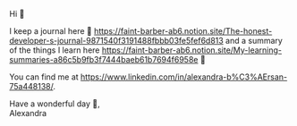 Hi 👋

I keep a journal here 📝  https://faint-barber-ab6.notion.site/The-honest-developer-s-journal-9871540f3191488fbbb03fe5fef6d813 and a summary of the things I learn here
https://faint-barber-ab6.notion.site/My-learning-summaries-a86c5b9fb3f7444baeb61b7694f6958e 🌱

You can find me at https://www.linkedin.com/in/alexandra-b%C3%AErsan-75a448138/. 

Have a wonderful day 🌻,<br />
Alexandra
